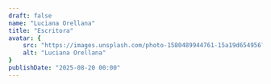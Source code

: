 ```yaml
---
draft: false
name: "Luciana Orellana"
title: "Escritora"
avatar: {
    src: "https://images.unsplash.com/photo-1580489944761-15a19d654956?&fit=crop&w=280",
    alt: "Luciana Orellana"
}
publishDate: "2025-08-20 00:00"
---
```

